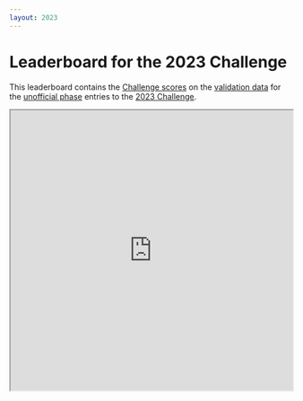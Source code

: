 ```yaml
---
layout: 2023
---
```


# Leaderboard for the 2023 Challenge

This leaderboard contains the [Challenge scores](../#scoring) on the [validation data](../#data) for the [unofficial phase](../#rules) entries to the [2023 Challenge](../).

<iframe width='100%' height='500' src="https://docs.google.com/spreadsheets/d/e/2PACX-1vTa94VmPIbywGJEBYjNkzJiGZuPLaajzPIZpoxsi12_X5DF66ccUFB6Qi3U41UEpVu2q1rzTF7nlSpY/pubhtml?gid=0&amp;widget=true&amp;headers=false"></iframe>
